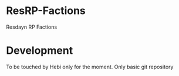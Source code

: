 # ResRP-Factions
Resdayn RP Factions

# Development
To be touched by Hebi only for the moment.
Only basic git repository
